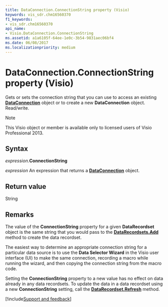 ```yaml
---
title: DataConnection.ConnectionString property (Visio)
keywords: vis_sdr.chm16560370
f1_keywords:
- vis_sdr.chm16560370
api_name:
- Visio.DataConnection.ConnectionString
ms.assetid: a1a6105f-64ee-1e0c-3b54-9831aec06bf4
ms.date: 06/08/2017
ms.localizationpriority: medium
---
```



# DataConnection.ConnectionString property (Visio)

Gets or sets the connection string that you can use to access an existing **[DataConnection](Visio.DataConnection.md)** object or to create a new **DataConnection** object. Read/write.


> [!NOTE] 
> This Visio object or member is available only to licensed users of Visio Professional 2013.


## Syntax

_expression_.**ConnectionString**

_expression_ An expression that returns a **[DataConnection](Visio.DataConnection.md)** object.


## Return value

String


## Remarks

The value of the **ConnectionString** property for a given **DataRecordset** object is the same string that you would pass to the **[DataRecordsets.Add](Visio.DataRecordsets.Add.md)** method to create the data recordset.

The easiest way to determine an appropriate connection string for a particular data source is to use the **Data Selector Wizard** in the Visio user interface (UI) to make the same connection, recording a macro while running the wizard, and then copying the connection string from the macro code.

Setting the **ConnectionString** property to a new value has no effect on data already in any data recordsets. To update the data in a data recordset using a new **ConnectionString** setting, call the **[DataRecordset.Refresh](Visio.DataRecordset.Refresh.md)** method.

[!include[Support and feedback](~/includes/feedback-boilerplate.md)]